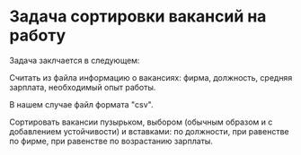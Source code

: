 # Задача сортировки вакансий на работу

Задача заклчается в следующем:

Считать из файла информацию о вакансиях: фирма, должность, средняя зарплата, необходимый опыт работы. 

В нашем случае файл формата "csv".

Сортировать вакансии пузырьком, выбором (обычным образом и с добавлением устойчивости) и вставками: по должности, при равенстве по фирме, при равенстве по возрастанию зарплаты.
